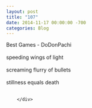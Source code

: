 ```yaml
---
layout: post
title: "107"
date: 2014-11-17 00:00:00 -700
categories: Blog
---
```


<div class="blog-content">
				<div class="paragraph" style="text-align:left;"><span style=""><span style="">Best Games - DoDonPachi</span><br><br><span style="">speeding wings of light</span><br><span style=""></span><br><span style=""></span><span style="">screaming flurry of bullets</span><br><span style=""></span><br><span style=""></span><span style="">stillness equals death</span><br><br></span></div>

		</div>
        